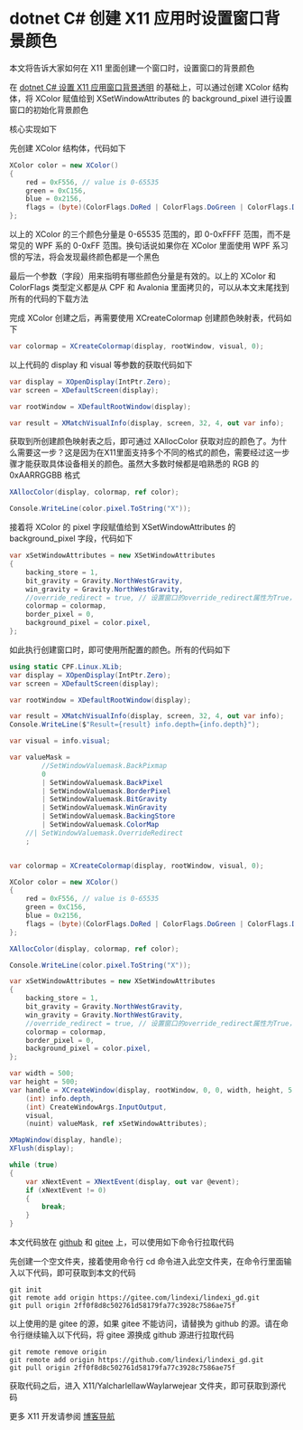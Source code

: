 # dotnet C# 创建 X11 应用时设置窗口背景颜色

本文将告诉大家如何在 X11 里面创建一个窗口时，设置窗口的背景颜色

<!--more-->
<!-- 发布 -->
<!-- 博客 -->

在 [dotnet C# 设置 X11 应用窗口背景透明](https://blog.lindexi.com/post/dotnet-C-%E8%AE%BE%E7%BD%AE-X11-%E5%BA%94%E7%94%A8%E7%AA%97%E5%8F%A3%E8%83%8C%E6%99%AF%E9%80%8F%E6%98%8E.html ) 的基础上，可以通过创建 XColor 结构体，将 XColor 赋值给到 XSetWindowAttributes 的 background_pixel 进行设置窗口的初始化背景颜色

核心实现如下

先创建 XColor 结构体，代码如下

```csharp
XColor color = new XColor()
{
    red = 0xF556, // value is 0-65535
    green = 0xC156,
    blue = 0x2156,
    flags = (byte)(ColorFlags.DoRed | ColorFlags.DoGreen | ColorFlags.DoBlue),
};
```

以上的 XColor 的三个颜色分量是 0-65535 范围的，即 0-0xFFFF 范围，而不是常见的 WPF 系的 0-0xFF 范围。换句话说如果你在 XColor 里面使用 WPF 系习惯的写法，将会发现最终颜色都是一个黑色

最后一个参数（字段）用来指明有哪些颜色分量是有效的。以上的 XColor 和 ColorFlags 类型定义都是从 CPF 和 Avalonia 里面拷贝的，可以从本文末尾找到所有的代码的下载方法

完成 XColor 创建之后，再需要使用 XCreateColormap 创建颜色映射表，代码如下

```csharp
var colormap = XCreateColormap(display, rootWindow, visual, 0);
```

以上代码的 display 和 visual 等参数的获取代码如下

```csharp
var display = XOpenDisplay(IntPtr.Zero);
var screen = XDefaultScreen(display);

var rootWindow = XDefaultRootWindow(display);

var result = XMatchVisualInfo(display, screen, 32, 4, out var info);
```

获取到所创建颜色映射表之后，即可通过 XAllocColor 获取对应的颜色了。为什么需要这一步？这是因为在X11里面支持多个不同的格式的颜色，需要经过这一步骤才能获取具体设备相关的颜色。虽然大多数时候都是咱熟悉的 RGB 的 0xAARRGGBB 格式

```csharp
XAllocColor(display, colormap, ref color);

Console.WriteLine(color.pixel.ToString("X"));
```

接着将 XColor 的 pixel 字段赋值给到 XSetWindowAttributes 的 background_pixel 字段，代码如下

```csharp
var xSetWindowAttributes = new XSetWindowAttributes
{
    backing_store = 1,
    bit_gravity = Gravity.NorthWestGravity,
    win_gravity = Gravity.NorthWestGravity,
    //override_redirect = true, // 设置窗口的override_redirect属性为True，以避免窗口管理器的干预
    colormap = colormap,
    border_pixel = 0,
    background_pixel = color.pixel,
};
```

如此执行创建窗口时，即可使用所配置的颜色。所有的代码如下

```csharp
using static CPF.Linux.XLib;
var display = XOpenDisplay(IntPtr.Zero);
var screen = XDefaultScreen(display);

var rootWindow = XDefaultRootWindow(display);

var result = XMatchVisualInfo(display, screen, 32, 4, out var info);
Console.WriteLine($"Result={result} info.depth={info.depth}");

var visual = info.visual;

var valueMask =
        //SetWindowValuemask.BackPixmap
        0
        | SetWindowValuemask.BackPixel
        | SetWindowValuemask.BorderPixel
        | SetWindowValuemask.BitGravity
        | SetWindowValuemask.WinGravity
        | SetWindowValuemask.BackingStore
        | SetWindowValuemask.ColorMap
    //| SetWindowValuemask.OverrideRedirect
    ;


var colormap = XCreateColormap(display, rootWindow, visual, 0);

XColor color = new XColor()
{
    red = 0xF556, // value is 0-65535
    green = 0xC156,
    blue = 0x2156,
    flags = (byte)(ColorFlags.DoRed | ColorFlags.DoGreen | ColorFlags.DoBlue),
};

XAllocColor(display, colormap, ref color);

Console.WriteLine(color.pixel.ToString("X"));

var xSetWindowAttributes = new XSetWindowAttributes
{
    backing_store = 1,
    bit_gravity = Gravity.NorthWestGravity,
    win_gravity = Gravity.NorthWestGravity,
    //override_redirect = true, // 设置窗口的override_redirect属性为True，以避免窗口管理器的干预
    colormap = colormap,
    border_pixel = 0,
    background_pixel = color.pixel,
};

var width = 500;
var height = 500;
var handle = XCreateWindow(display, rootWindow, 0, 0, width, height, 5,
    (int) info.depth,
    (int) CreateWindowArgs.InputOutput,
    visual,
    (nuint) valueMask, ref xSetWindowAttributes);

XMapWindow(display, handle);
XFlush(display);

while (true)
{
    var xNextEvent = XNextEvent(display, out var @event);
    if (xNextEvent != 0)
    {
        break;
    }
}
```

本文代码放在 [github](https://github.com/lindexi/lindexi_gd/tree/2ff0f8d8c502761d58179fa77c3928c7586ae75f/X11/YalcharlellawWaylarwejear) 和 [gitee](https://gitee.com/lindexi/lindexi_gd/tree/2ff0f8d8c502761d58179fa77c3928c7586ae75f/X11/YalcharlellawWaylarwejear) 上，可以使用如下命令行拉取代码

先创建一个空文件夹，接着使用命令行 cd 命令进入此空文件夹，在命令行里面输入以下代码，即可获取到本文的代码

```
git init
git remote add origin https://gitee.com/lindexi/lindexi_gd.git
git pull origin 2ff0f8d8c502761d58179fa77c3928c7586ae75f
```

以上使用的是 gitee 的源，如果 gitee 不能访问，请替换为 github 的源。请在命令行继续输入以下代码，将 gitee 源换成 github 源进行拉取代码

```
git remote remove origin
git remote add origin https://github.com/lindexi/lindexi_gd.git
git pull origin 2ff0f8d8c502761d58179fa77c3928c7586ae75f
```

获取代码之后，进入 X11/YalcharlellawWaylarwejear 文件夹，即可获取到源代码

更多 X11 开发请参阅 [博客导航](https://blog.lindexi.com/post/%E5%8D%9A%E5%AE%A2%E5%AF%BC%E8%88%AA.html )